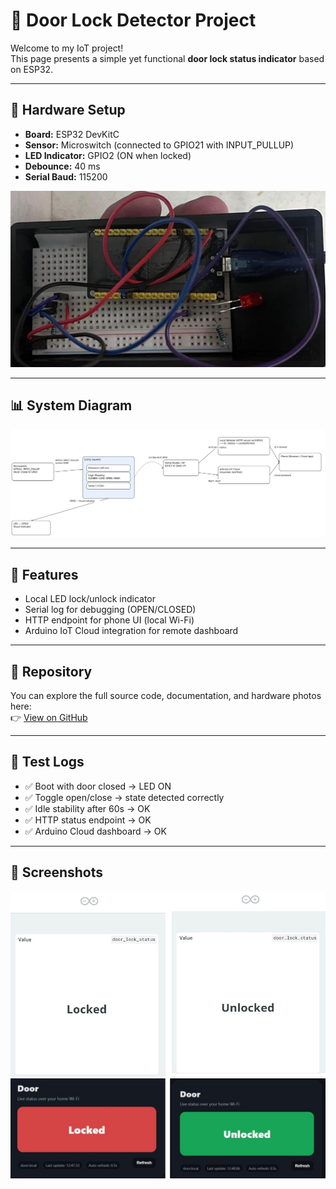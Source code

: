 # 🚪 Door Lock Detector Project  

Welcome to my IoT project!  
This page presents a simple yet functional **door lock status indicator** based on ESP32.  

---

## 🔧 Hardware Setup
- **Board:** ESP32 DevKitC  
- **Sensor:** Microswitch (connected to GPIO21 with INPUT_PULLUP)  
- **LED Indicator:** GPIO2 (ON when locked)  
- **Debounce:** 40 ms  
- **Serial Baud:** 115200  

![Real wiring — ESP32 DevKitC, microswitch COM→GPIO21, NO→GND](../hardware/Real_wiring_after_install.jpg)

---

## 📊 System Diagram
![Block diagram](hardware/Diagram_block.jpg)

---

## 📜 Features
- Local LED lock/unlock indicator  
- Serial log for debugging (OPEN/CLOSED)  
- HTTP endpoint for phone UI (local Wi-Fi)  
- Arduino IoT Cloud integration for remote dashboard  

---

## 📂 Repository
You can explore the full source code, documentation, and hardware photos here:  
👉 [View on GitHub](https://github.com/IdanWeissberg/Door-lock-status)

---

## 🧪 Test Logs
- ✅ Boot with door closed → LED ON  
- ✅ Toggle open/close → state detected correctly  
- ✅ Idle stability after 60s → OK  
- ✅ HTTP status endpoint → OK  
- ✅ Arduino Cloud dashboard → OK  

---

## 📸 Screenshots
![Dashboard](../docs/door_lock_status_merged.jpg)
![Block diagram](../docs/door_ui_status_merged.jpg)


